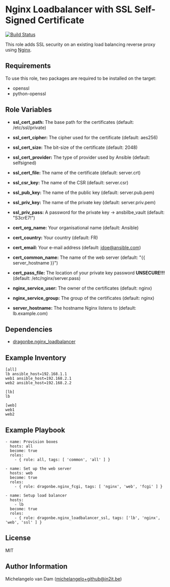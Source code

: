 Nginx Loadbalancer with SSL Self-Signed Certificate
===================================================

[![Build Status](https://travis-ci.org/in2it-ansible/nginx_loadbalancer_ssl.svg?branch=master)](https://travis-ci.org/in2it-ansible/nginx_loadbalancer_ssl)

This role adds SSL security on an existing load balancing reverse proxy using [Nginx](https://www.nginx.org).

Requirements
------------

To use this role, two packages are required to be installed on the target:

- openssl
- python-openssl

Role Variables
--------------

- **ssl_cert_path:** The base path for the certificates (default: /etc/ssl/private)
- **ssl_cert_cipher:** The cipher used for the certificate (default: aes256)
- **ssl_cert_size:** The bit-size of the certificate (default: 2048)
- **ssl_cert_provider:** The type of provider used by Ansible (default: selfsigned)
- **ssl_cert_file:** The name of the certificate (default: server.crt)
- **ssl_csr_key:** The name of the CSR (default: server.csr)
- **ssl_pub_key:** The name of the public key (default: server.pub.pem)
- **ssl_priv_key:** The name of the private key (default: server.priv.pem)
- **ssl_priv_pass:** A password for the private key -> ansbilbe_vault (default: "S3crE7!")

- **cert_org_name:** Your organisational name (default: Ansible)
- **cert_country:** Your country (default: FR)
- **cert_email:** Your e-mail address (default: jdoe@ansible.com)
- **cert_common_name:** The name of the web server (default: "{{ server_hostname }}")

- **cert_pass_file:** The location of your private key password **UNSECURE!!!** (default: /etc/nginx/server.pass)

- **nginx_service_user:** The owner of the certificates (default: nginx)
- **nginx_service_group:** The group of the certificates (default: nginx)

- **server_hostname:** The hostname Nginx listens to (default: lb.example.com)

Dependencies
------------

- [dragonbe.nginx_loadbalancer](https://github.com/in2it-ansible/nginx_loadbalancer)

Example Inventory
-----------------

    [all]
    lb ansible_host=192.168.1.1 
    web1 ansible_host=192.168.2.1 
    web2 ansible_host=192.168.2.2
    
    [lb]
    lb
    
    [web]
    web1
    web2

Example Playbook
----------------

    - name: Provision boxes
      hosts: all
      become: true
      roles:
        - { role: all, tags: [ 'common', 'all' ] }
    
    - name: Set up the web server
      hosts: web
      become: true
      roles: 
        - { role: dragonbe.nginx_fcgi, tags: [ 'nginx', 'web', 'fcgi' ] }
    
    - name: Setup load balancer
      hosts:
        - lb
      become: true
      roles:
        - { role: dragonbe.nginx_loadbalancer_ssl, tags: ['lb', 'nginx', 'web', 'ssl' ] }

License
-------

MIT

Author Information
------------------

Michelangelo van Dam (michelangelo+github@in2it.be)
